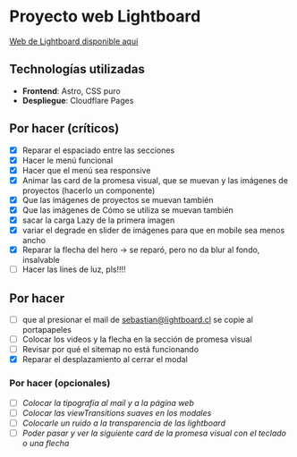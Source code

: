 # Proyecto web Lightboard

[Web de Lightboard disponible aquí](https://lightboard.cl/)

## Technologías utilizadas

- **Frontend**: Astro, CSS puro
- **Despliegue**: Cloudflare Pages

## Por hacer (críticos)

- [X] Reparar el espaciado entre las secciones
- [x] Hacer le menú funcional
- [x] Hacer que el menú sea responsive
- [x] Animar las card de la promesa visual, que se muevan y las imágenes de proyectos (hacerlo un componente)
- [x] Que las imágenes de proyectos se muevan también
- [x] Que las imágenes de Cómo se utiliza se muevan también
- [x] sacar la carga Lazy de la primera imagen
- [x] variar el degrade en slider de imágenes para que en mobile sea menos ancho 
- [x] Reparar la flecha del hero -> se reparó, pero no da blur al fondo, insalvable
- [ ] Hacer las lines de luz, pls!!!!

## Por hacer
- [ ] que al presionar el mail de sebastian@lightboard.cl se copie al portapapeles
- [ ] Colocar los videos y la flecha en la sección de promesa visual
- [ ] Revisar por qué el sitemap no está funcionando
- [x] Reparar el desplazamiento al cerrar el modal

### Por hacer (opcionales)
- [ ] _Colocar la tipografía al mail y a la página web_
- [ ] _Colocar las viewTransitions suaves en los modales_
- [ ] _Colocarle un ruido a la transparencia de las lightboard_
- [ ] _Poder pasar y ver la siguiente card de la promesa visual con el teclado o una flecha_